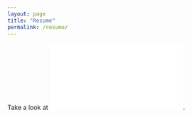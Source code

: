```yaml
---
layout: page
title: "Resume"
permalink: /resume/
---
```


Take a look at ![my Resume](/assets/Kaih_White_resume_4-25-21.pdf).